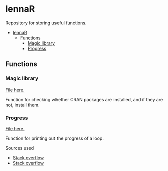# lennaR

Repository for storing useful functions.

- [lennaR](#lennar)
  - [Functions](#functions)
    - [Magic library](#magic-library)
    - [Progress](#progress)


## Functions 

### Magic library 

[File here.](functions/magic_library.R)

Function for checking whether CRAN packages are installed, and if they are not, install them.

### Progress 

[File here.](functions/progress.R)

Function for printing out the progress of a loop. 

Sources used 
- [Stack overflow](https://stackoverflow.com/questions/26919787/r-text-progress-bar-in-for-loop)
- [Stack overflow](https://stackoverflow.com/questions/21042257/printing-repetetively-on-the-same-line-in-r)
